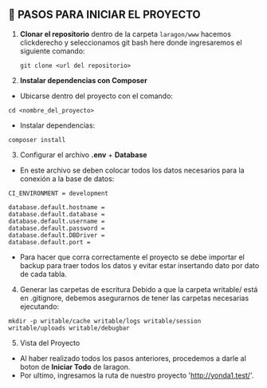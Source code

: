 ## 🚀 PASOS PARA INICIAR EL PROYECTO

1. **Clonar el repositorio** dentro de la carpeta `laragon/www` hacemos clickderecho y seleccionamos git bash here donde ingresaremos el siguiente comando:  
   ```
   git clone <url del repositorio>
   ```
2. **Instalar dependencias con Composer**

- Ubicarse dentro del proyecto con el comando:

```
cd <nombre_del_proyecto>
```
- Instalar dependencias:

```
composer install
```
3. Configurar el archivo **.env** + **Database**
- En este archivo se deben colocar todos los datos necesarios para la conexión a la base de datos:
```
CI_ENVIRONMENT = development

database.default.hostname =
database.default.database =
database.default.username =
database.default.password =
database.default.DBDriver =
database.default.port =

```
- Para hacer que corra correctamente el proyecto se debe importar el backup para traer todos los datos y evitar estar insertando dato por dato de cada tabla.
4. Generar las carpetas de escritura
Debido a que la carpeta writable/ está en .gitignore, debemos asegurarnos de tener las carpetas necesarias ejecutando:
```
mkdir -p writable/cache writable/logs writable/session writable/uploads writable/debugbar
```
5. Vista del Proyecto
- Al haber realizado todos los pasos anteriores, procedemos a darle al boton de **Iniciar Todo** de laragon.
- Por ultimo, ingresamos la ruta de nuestro proyecto 'http://yonda1.test/'.